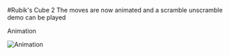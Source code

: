 #Rubik's Cube 2
The moves are now animated and a scramble unscramble demo can be played

Animation


![Animation](https://user-images.githubusercontent.com/105824823/171732562-36fd7e96-6f57-45bb-bd23-5cf914bc9a36.gif)
